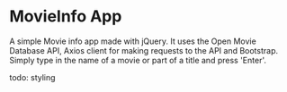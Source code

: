 <h1>MovieInfo App</h1>

<p>A simple Movie info app made with jQuery. It uses the Open Movie Database API, Axios client for making requests to the API and Bootstrap. Simply type in the name of a movie or part of a title and press 'Enter'.</p>

<p>todo: styling</p>
